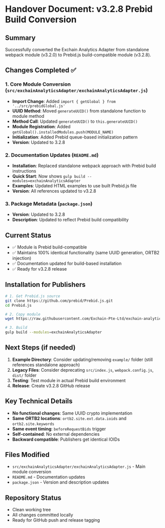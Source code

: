# Handover Document: v3.2.8 Prebid Build Conversion

## Summary
Successfully converted the Exchain Analytics Adapter from standalone webpack module (v3.2.0) to Prebid.js build-compatible module (v3.2.8).

## Changes Completed ✅

### 1. Core Module Conversion (`src/exchainAnalyticsAdapter/exchainAnalyticsAdapter.js`)
- **Import Change**: Added `import { getGlobal } from '../src/prebidGlobal.js'`
- **UUID Method**: Moved `generateUUID()` from standalone function to module method
- **Method Call**: Updated `generateUUID()` to `this.generateUUID()`
- **Module Registration**: Added `getGlobal().installedModules.push(MODULE_NAME)`
- **Initialization**: Added Prebid queue-based initialization pattern
- **Version**: Updated to 3.2.8

### 2. Documentation Updates (`README.md`)
- **Installation**: Replaced standalone webpack approach with Prebid build instructions
- **Quick Start**: Now shows `gulp build --modules=exchainAnalyticsAdapter`
- **Examples**: Updated HTML examples to use built Prebid.js file
- **Version**: All references updated to v3.2.8

### 3. Package Metadata (`package.json`)
- **Version**: Updated to 3.2.8
- **Description**: Updated to reflect Prebid build compatibility

## Current Status
- ✅ Module is Prebid build-compatible
- ✅ Maintains 100% identical functionality (same UUID generation, ORTB2 injection)
- ✅ Documentation updated for build-based installation
- ✅ Ready for v3.2.8 release

## Installation for Publishers
```bash
# 1. Get Prebid.js source
git clone https://github.com/prebid/Prebid.js.git
cd Prebid.js

# 2. Copy module
wget https://raw.githubusercontent.com/Exchain-Pte-Ltd/exchain-analytics-adapter/main/src/exchainAnalyticsAdapter/exchainAnalyticsAdapter.js -O modules/exchainAnalyticsAdapter.js

# 3. Build
gulp build --modules=exchainAnalyticsAdapter
```

## Next Steps (if needed)
1. **Example Directory**: Consider updating/removing `example/` folder (still references standalone approach)
2. **Legacy Files**: Consider deprecating `src/index.js`, `webpack.config.js`, `dist/` folder
3. **Testing**: Test module in actual Prebid build environment
4. **Release**: Create v3.2.8 GitHub release

## Key Technical Details
- **No functional changes**: Same UUID crypto implementation
- **Same ORTB2 locations**: `ortb2.site.ext.data.ioids` and `ortb2.site.keywords`
- **Same event timing**: `beforeRequestBids` trigger
- **Self-contained**: No external dependencies
- **Backward compatible**: Publishers get identical IOIDs

## Files Modified
- `src/exchainAnalyticsAdapter/exchainAnalyticsAdapter.js` - Main module conversion
- `README.md` - Documentation updates
- `package.json` - Version and description updates

## Repository Status
- Clean working tree
- All changes committed locally
- Ready for GitHub push and release tagging 